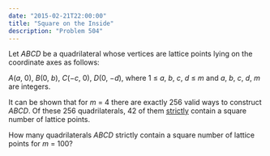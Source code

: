 ```yaml
---
date: "2015-02-21T22:00:00"
title: "Square on the Inside"
description: "Problem 504"
---
```


<p>Let <var>ABCD</var> be a quadrilateral whose vertices are lattice points lying on the coordinate axes as follows:</p>
<p><var>A</var>(<var>a</var>, 0), <var>B</var>(0, <var>b</var>), <var>C</var>(<var>−c</var>, 0), <var>D</var>(0, <var>−d</var>), where 1 ≤ <var>a</var>, <var>b</var>, <var>c</var>, <var>d</var> ≤ <var>m</var> and <var>a</var>, <var>b</var>, <var>c</var>, <var>d</var>, <var>m</var> are integers.</p>
<p>It can be shown that for <var>m</var> = 4 there are exactly 256 valid ways to construct <var>ABCD</var>. Of these 256 quadrilaterals, 42 of them <u>strictly</u> contain a square number of lattice points.</p>
<p>How many quadrilaterals <var>ABCD</var> strictly contain a square number of lattice points for <var>m</var> = 100?</p>

